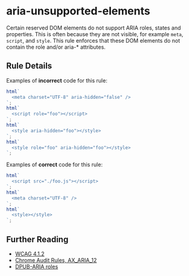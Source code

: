 # aria-unsupported-elements

Certain reserved DOM elements do not support ARIA roles, states and properties. This is often because they are not visible, for example `meta`, `script`, and `style`. This rule enforces that these DOM elements do not contain the role and/or aria-\* attributes.

## Rule Details

Examples of **incorrect** code for this rule:

```js
html`
  <meta charset="UTF-8" aria-hidden="false" />
`;
html`
  <script role="foo"></script>
`;
html`
  <style aria-hidden="foo"></style>
`;
html`
  <style role="foo" aria-hidden="foo"></style>
`;
```

Examples of **correct** code for this rule:

```js
html`
  <script src="./foo.js"></script>
`;
html`
  <meta charset="UTF-8" />
`;
html`
  <style></style>
`;
```

## Further Reading

- [WCAG 4.1.2](https://www.w3.org/WAI/WCAG21/Understanding/name-role-value)
- [Chrome Audit Rules, AX_ARIA_12](https://github.com/GoogleChrome/accessibility-developer-tools/wiki/Audit-Rules#ax_aria_12)
- [DPUB-ARIA roles](https://www.w3.org/TR/dpub-aria-1.0/)
